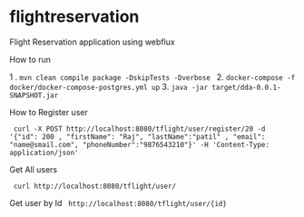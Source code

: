 # flightreservation
Flight Reservation application using webflux

How to run

1 . ```mvn clean compile package -DskipTests -Dverbose ```
2. ``` docker-compose -f docker/docker-compose-postgres.yml up ```
3. ``` java -jar target/dda-0.0.1-SNAPSHOT.jar ```

How to Register user

``` curl -X POST http://localhost:8080/tflight/user/register/20 -d '{"id": 200 , "firstName": "Raj", "lastName":"patil" , "email": "name@smail.com", "phoneNumber":"9876543210"}' -H 'Content-Type: application/json'```

Get All users

``` curl http://localhost:8080/tflight/user/```

Get user by Id 
``` http://localhost:8080/tflight/user/{id}```
